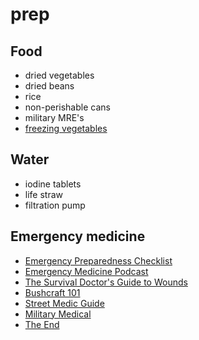 # prep

## Food

- dried vegetables
- dried beans
- rice
- non-perishable cans
- military MRE's
- [freezing vegetables](https://nchfp.uga.edu/publications/uga/uga_freeze_veg.pdf)

## Water

- iodine tablets
- life straw
- filtration pump

## Emergency medicine

- [Emergency Preparedness Checklist](https://theprepared.com/prepping-basics/guides/emergency-preparedness-checklist-prepping-beginners/)
- [Emergency Medicine Podcast](http://embasic.org/podcast-direct-download/)
- [The Survival Doctor's Guide to Wounds](https://www.amazon.com/Survival-Doctors-Guide-Wounds-Doctor-ebook/dp/B008M2E4IM/ref=sr_1_1?keywords=the+survival+doctor%27s+guide+to+wounds&qid=1584490006&s=books&sr=1-1)
- [Bushcraft 101](https://www.amazon.com/dp/B00MIMHPII/ref=dp-kindle-redirect?_encoding=UTF8&btkr=1)
- [Street Medic Guide](https://www.paperrevolution.org/street-medic-guide/)
- [Military Medical](https://fas.org/irp/doddir/milmed/soldiers.pdf)
- [The End](https://theend.substack.com/p/welcome-to-the-end)

